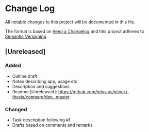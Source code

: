 # Change Log
All notable changes to this project will be documented in this file.

The format is based on [Keep a Changelog](http://keepachangelog.com/)
and this project adheres to [Semantic Versioning](http://semver.org/).

## [Unreleased]
### Added
 - Outline draft
 - Notes describing app, usage etc.
 - Description and suggestions
 - Readme
[Unreleased]: https://github.com/grissius/gitwiki-thesis/compare/dev...master

### Changed
 - Task description following #1
 - Drafts based on comments and remarks
